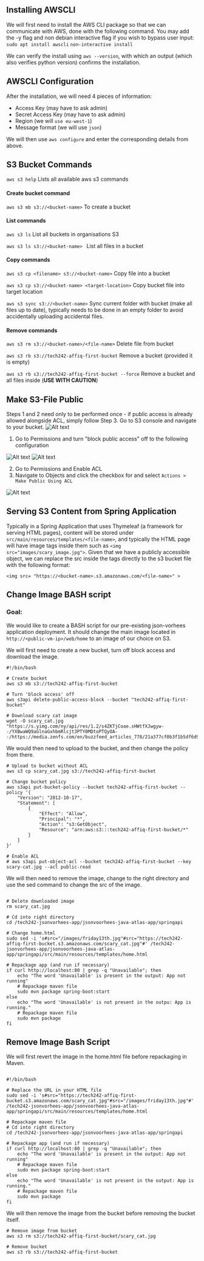 
## Installing AWSCLI
We will first need to install the AWS CLI package so that we can communicate with AWS, done with the following command. You may add the -y flag and non debian interactive flag if you wish to bypass user input:
```sudo apt install awscli```
```non-interactive install```

We can verify the install using ```aws --version```, with which an output (which also verifies python version) confirms the installation.

## AWSCLI Configuration
After the installation, we will need 4 pieces of information:
* Access Key (may have to ask admin)
* Secret Access Key (may have to ask admin)
* Region (we will ``use eu-west-1``)
* Message format (we will use ``json``)

We will then use ```aws configure``` and enter the corresponding details from above.

## S3 Bucket Commands
```aws s3 help``` Lists all available aws s3 commands

#### Create bucket command

```aws s3 mb s3://<bucket-name>``` To create a bucket

#### List commands

```aws s3 ls``` List all buckets in organisations S3

```aws s3 ls s3://<bucket-name> ``` List all files in a bucket

#### Copy commands

```aws s3 cp <filename> s3://<bucket-name>``` Copy file into a bucket

```aws s3 cp s3://<bucket-name> <target-location>``` Copy bucket file into target location

```aws s3 sync s3://<bucket-name>``` Sync current folder with bucket (make all files up to date), typically needs to be done in an empty folder to avoid accidentally uploading accidental files.


#### Remove commands
```aws s3 rm s3://<bucket-name>/<file-name>``` Delete file from bucket

```aws s3 rb s3://tech242-affiq-first-bucket``` Remove a bucket (provided it is empty)

```aws s3 rb s3://tech242-affiq-first-bucket --force``` Remove a bucket and all files inside (**USE WITH CAUTION**)

## Make S3-File Public
Steps 1 and 2 need only to be performed once - if public access is already allowed alongside ACL, simply follow Step 3. 
Go to S3 console and navigate to your bucket.
![Alt text](S3-Navigation.PNG)

1. Go to Permissions and turn "block public access" off to the following configuration
   
![Alt text](BlockAccessEditbutton.PNG)
![Alt text](PublicAccessConfig.PNG)

2. Go to Permissions and Enable ACL
3. Navigate to Objects and click the checkbox for <File-To-Publicise> and select ```Actions > Make Public Using ACL```

![Alt text](ObjectMakePublicACL.PNG)

## Serving S3 Content from Spring Application
Typically in a Spring Application that uses Thymeleaf (a framework for serving HTML pages), content will be stored under ```src/main/resources/templates/<file-name>```, and typically the HTML page will have image tags inside them such as ```<img src="images/scary_image.jpg">```. Given that we have a publicly accessible object, we can replace the src inside the tags directly to the s3 bucket file with the following format:

```<img src= "https://<bucket-name>.s3.amazonaws.com/<file-name>" >```

## Change Image BASH script

### Goal:
We would like to create a BASH script for our pre-existing json-vorhees application deployment. It should change the main image located in ```http://<public-vm-ip>/web/home``` to an image of our choice on S3.

We will first need to create a new bucket, turn off block access and download the image.

```
#!/bin/bash

# Create bucket
aws s3 mb s3://tech242-affiq-first-bucket

# Turn 'block access' off
aws s3api delete-public-access-block --bucket "tech242-affiq-first-bucket"

# Download scary cat image
wget -O scary_cat.jpg "https://s.yimg.com/ny/api/res/1.2/s4ZKTjCoae.sHWtfXJwgyw--/YXBwaWQ9aGlnaGxhbmRlcjt3PTY0MDtoPTQyOA--/https://media.zenfs.com/en/buzzfeed_articles_778/21a377cf0b3f1b5df6d9d5b98e8ec12b"
```

We would then need to upload to the bucket, and then change the policy from there.

```
# Upload to bucket without ACL
aws s3 cp scary_cat.jpg s3://tech242-affiq-first-bucket

# Change bucket policy
aws s3api put-bucket-policy --bucket tech242-affiq-first-bucket --policy '{
    "Version": "2012-10-17",
    "Statement": [
        {
            "Effect": "Allow",
            "Principal": "*",
            "Action": "s3:GetObject",
            "Resource": "arn:aws:s3:::tech242-affiq-first-bucket/*"
        }
    ]
}'

# Enable ACL
# aws s3api put-object-acl --bucket tech242-affiq-first-bucket --key scary-cat.jpg --acl public-read

```

We will then need to remove the image, change to the right directory and use the sed command to change the src of the image.

```

# Delete downloaded image
rm scary_cat.jpg

# Cd into right directory
cd /tech242-jsonvorhees-app/jsonvoorhees-java-atlas-app/springapi

# Change home.html 
sudo sed -i 's#src="/images/friday13th.jpg"#src="https://tech242-affiq-first-bucket.s3.amazonaws.com/scary_cat.jpg"#' /tech242-jsonvorhees-app/jsonvoorhees-java-atlas-app/springapi/src/main/resources/templates/home.html

# Repackage app (and run if necessary)
if curl http://localhost:80 | grep -q "Unavailable"; then
    echo "The word 'Unavailable' is present in the output: App not running"
    # Repackage maven file
    sudo mvn package spring-boot:start
else
    echo "The word 'Unavailable' is not present in the outpu: App is running."
    # Repackage maven file
    sudo mvn package
fi

```

## Remove Image Bash Script

We will first revert the image in the home.html file before repackaging in Maven.

```

#!/bin/bash

# Replace the URL in your HTML file
sudo sed -i 's#src="https://tech242-affiq-first-bucket.s3.amazonaws.com/scary_cat.jpg"#src="/images/friday13th.jpg"#' /tech242-jsonvorhees-app/jsonvoorhees-java-atlas-app/springapi/src/main/resources/templates/home.html

# Repackage maven file
# Cd into right directory
cd /tech242-jsonvorhees-app/jsonvoorhees-java-atlas-app/springapi

# Repackage app (and run if necessary)
if curl http://localhost:80 | grep -q "Unavailable"; then
    echo "The word 'Unavailable' is present in the output: App not running"
    # Repackage maven file
    sudo mvn package spring-boot:start
else
    echo "The word 'Unavailable' is not present in the output: App is running."
    # Repackage maven file
    sudo mvn package
fi
```

We will then remove the image from the bucket before removing the bucket itself.

```
# Remove image from bucket
aws s3 rm s3://tech242-affiq-first-bucket/scary_cat.jpg

# Remove bucket
aws s3 rb s3://tech242-affiq-first-bucket

```




